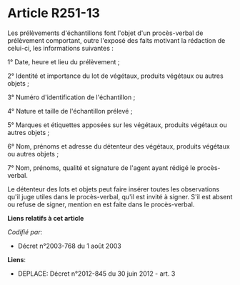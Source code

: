 # Article R251-13

Les prélèvements d'échantillons font l'objet d'un procès-verbal de prélèvement comportant, outre l'exposé des faits motivant
la rédaction de celui-ci, les informations suivantes :

1° Date, heure et lieu du prélèvement ;

2° Identité et importance du lot de végétaux, produits végétaux ou autres objets ;

3° Numéro d'identification de l'échantillon ;

4° Nature et taille de l'échantillon prélevé ;

5° Marques et étiquettes apposées sur les végétaux, produits végétaux ou autres objets ;

6° Nom, prénoms et adresse du détenteur des végétaux, produits végétaux ou autres objets ;

7° Nom, prénoms, qualité et signature de l'agent ayant rédigé le procès-verbal.

Le détenteur des lots et objets peut faire insérer toutes les observations qu'il juge utiles dans le procès-verbal, qu'il est
invité à signer. S'il est absent ou refuse de signer, mention en est faite dans le procès-verbal.

**Liens relatifs à cet article**

_Codifié par_:

  - Décret n°2003-768 du 1 août 2003

**Liens**:

  - DEPLACE: Décret n°2012-845 du 30 juin 2012 - art. 3
